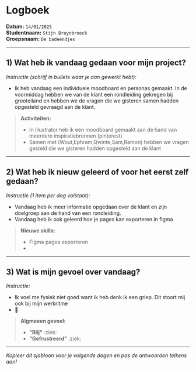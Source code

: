 # Logboek

**Datum:** `14/01/2025`  
**Studentnaam:** `Stijn Bruynbroeck`  
**Groepsnaam:** `De badeendjes`

---

## 1) Wat heb ik vandaag gedaan voor mijn project?

_Instructie (schrijf in bullets waar je aan gewerkt hebt):_

- Ik heb vandaag een individuele moodboard en personas gemaakt. In de voormiddag hebben we van de klant een rondleiding gekregen bij grooteiland en hebben we de vragen die we gisteren samen hadden opgesteld gevraagd aan de klant.

> **Activiteiten:**
>
> - In illustrator heb ik een moodboard gemaakt aan de hand van meerdere inspiratiebronnen (pinterest)
> - Samen met (Wout,Ephram,Qwinte,Sam,Ramon) hebben we vragen gesteld die we gisteren hadden opgesteld aan de klant

---

## 2) Wat heb ik nieuw geleerd of voor het eerst zelf gedaan?

_Instructie (1 item per dag volstaat):_

- Vandaag heb ik meer informatie opgedaan over de klant en zijn doelgroep aan de hand van een rondleiding.
- Vandaag heb ik ook geleerd hoe je pages kan exporteren in figma

> **Nieuwe skills:**
>
> - Figma pages exporteren
> -

---

## 3) Wat is mijn gevoel over vandaag?

_Instructie:_

- Ik voel me fysiek niet goed want ik heb denk ik een griep. Dit stoort mij ook bij mijn werkritme
- 🤒

> **Algmeeen gevoel:**
>
> - **"Blij"** :ziek:
> - **"Gefrustreerd"** :ziek:

---

_Kopieer dit sjabloon voor je volgende dagen en pas de antwoorden telkens aan!_
